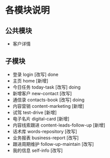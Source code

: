 # 各模块说明

## 公共模块
* 客户详情

## 子模块
* 登录 login [改写] done
* 主页 home [新增]
* 今日任务 today-task [改写] doing
* 新增客户 new-contact [改写]
* 通信录 contacts-book [改写] doing
* 内容营销 content-marketing [新增]
* 试驾 test-drive [新增]
* 电子名片 digital-card [新增]
* 内容线索跟进 content-leads-follow-up [新增]
* 话术库 words-repository [改写]
* 业务报表 business-report [改写]
* 跟进周期维护 follow-up-maintain [改写]
* 我的信息 self-info [改写]



